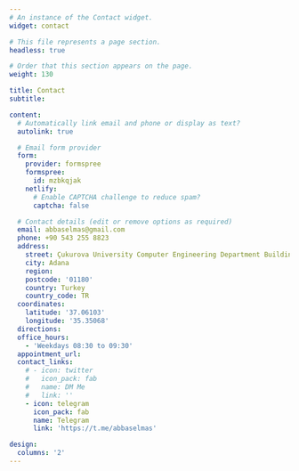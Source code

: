 ```yaml
---
# An instance of the Contact widget.
widget: contact

# This file represents a page section.
headless: true

# Order that this section appears on the page.
weight: 130

title: Contact
subtitle:

content:
  # Automatically link email and phone or display as text?
  autolink: true

  # Email form provider
  form:
    provider: formspree
    formspree:
      id: mzbkqjak
    netlify:
      # Enable CAPTCHA challenge to reduce spam?
      captcha: false

  # Contact details (edit or remove options as required)
  email: abbaselmas@gmail.com
  phone: +90 543 255 8823
  address:
    street: Çukurova University Computer Engineering Department Building Room 111
    city: Adana
    region: 
    postcode: '01180'
    country: Turkey
    country_code: TR
  coordinates:
    latitude: '37.06103'
    longitude: '35.35068'
  directions:
  office_hours:
    - 'Weekdays 08:30 to 09:30'
  appointment_url:
  contact_links:
    # - icon: twitter
    #   icon_pack: fab
    #   name: DM Me
    #   link: ''
    - icon: telegram
      icon_pack: fab
      name: Telegram
      link: 'https://t.me/abbaselmas'

design:
  columns: '2'
---
```

